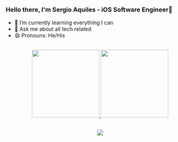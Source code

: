### Hello there,  I'm Sergio Aquiles - iOS Software Engineer👋

- 🌱 I’m currently learning everything I can
- 💬 Ask me about all tech related
- 😄 Pronouns: He/His
##
<div align="center">
  <a href="https://github.com/sergioaquiles">
  <img height="180em" src="https://github-readme-stats.vercel.app/api?username=sergioaquiles&show_icons=true&theme=dark&include_all_commits=true&count_private=true"/>
  <img height="180em" src="https://github-readme-stats.vercel.app/api/top-langs/?username=sergioaquiles&layout=compact&langs_count=7&theme=dark"/>
</div>
  
##
   
<div align="center"> 
 <a href="https://www.linkedin.com/in/sergio-aquiles-cardoso-7245542b/" target="_blank"><img src="https://img.shields.io/badge/-LinkedIn-%230077B5?style=for-the-badge&logo=linkedin&logoColor=white" target="_blank"></a> 
</div>
